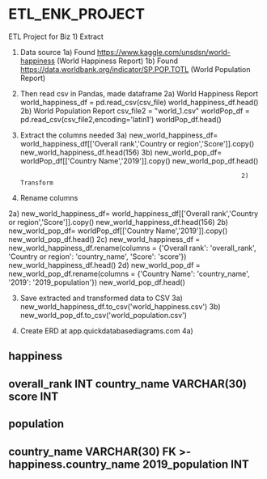 # ETL_ENK_PROJECT
ETL Project for Biz
                                                                    1)  Extract

1) Data source
1a) Found https://www.kaggle.com/unsdsn/world-happiness (World Happiness Report)
1b) Found https://data.worldbank.org/indicator/SP.POP.TOTL (World Population Report)

2) Then read csv in Pandas, made dataframe
2a) World Happiness Report
world_happiness_df = pd.read_csv(csv_file)
world_happiness_df.head()
2b) World Population Report 
csv_file2 = "world_1.csv"
worldPop_df = pd.read_csv(csv_file2,encoding='latin1')
worldPop_df.head()

3) Extract the columns needed
3a) new_world_happiness_df= world_happiness_df[['Overall rank','Country or region','Score']].copy()
new_world_happiness_df.head(156)
3b) new_world_pop_df= worldPop_df[['Country Name','2019']].copy()
new_world_pop_df.head()

                                                                    2) Transform
2) Rename columns

2a) new_world_happiness_df= world_happiness_df[['Overall rank','Country or region','Score']].copy()
new_world_happiness_df.head(156)
2b) new_world_pop_df= worldPop_df[['Country Name','2019']].copy()
new_world_pop_df.head()
2c) new_world_happiness_df = new_world_happiness_df.rename(columns = {'Overall rank': 'overall_rank', 'Country or region': 'country_name', 'Score': 'score'})
new_world_happiness_df.head()
2d) new_world_pop_df = new_world_pop_df.rename(columns = {'Country Name': 'country_name', '2019': '2019_population'})
new_world_pop_df.head()

3) Save extracted and transformed data to CSV
3a) new_world_happiness_df.to_csv('world_happiness.csv')
3b) new_world_pop_df.to_csv('world_population.csv')

4) Create ERD at app.quickdatabasediagrams.com
4a) 

happiness
-
overall_rank INT
country_name VARCHAR(30)
score INT
-

population
-
country_name VARCHAR(30) FK >- happiness.country_name
2019_population INT
-






